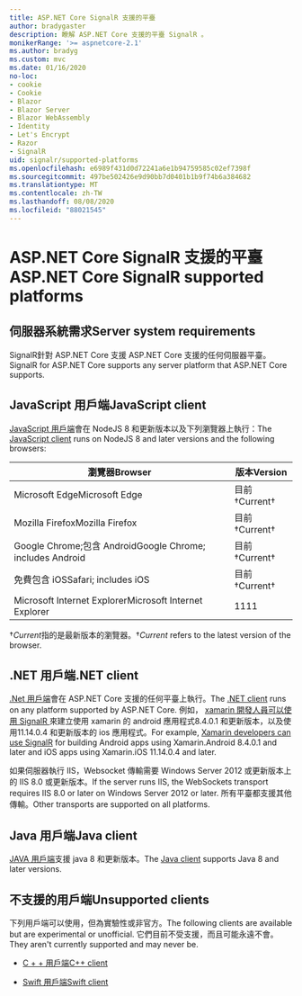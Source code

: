 ```yaml
---
title: ASP.NET Core SignalR 支援的平臺
author: bradygaster
description: 瞭解 ASP.NET Core 支援的平臺 SignalR 。
monikerRange: '>= aspnetcore-2.1'
ms.author: bradyg
ms.custom: mvc
ms.date: 01/16/2020
no-loc:
- cookie
- Cookie
- Blazor
- Blazor Server
- Blazor WebAssembly
- Identity
- Let's Encrypt
- Razor
- SignalR
uid: signalr/supported-platforms
ms.openlocfilehash: e6989f431d0d72241a6e1b94759585c02ef7398f
ms.sourcegitcommit: 497be502426e9d90bb7d0401b1b9f74b6a384682
ms.translationtype: MT
ms.contentlocale: zh-TW
ms.lasthandoff: 08/08/2020
ms.locfileid: "88021545"
---
```

# <a name="aspnet-core-no-locsignalr-supported-platforms"></a><span data-ttu-id="e5e20-103">ASP.NET Core SignalR 支援的平臺</span><span class="sxs-lookup"><span data-stu-id="e5e20-103">ASP.NET Core SignalR supported platforms</span></span>

## <a name="server-system-requirements"></a><span data-ttu-id="e5e20-104">伺服器系統需求</span><span class="sxs-lookup"><span data-stu-id="e5e20-104">Server system requirements</span></span>

<span data-ttu-id="e5e20-105">SignalR針對 ASP.NET Core 支援 ASP.NET Core 支援的任何伺服器平臺。</span><span class="sxs-lookup"><span data-stu-id="e5e20-105">SignalR for ASP.NET Core supports any server platform that ASP.NET Core supports.</span></span>

## <a name="javascript-client"></a><span data-ttu-id="e5e20-106">JavaScript 用戶端</span><span class="sxs-lookup"><span data-stu-id="e5e20-106">JavaScript client</span></span>

<span data-ttu-id="e5e20-107">[JavaScript 用戶端](xref:signalr/javascript-client)會在 NodeJS 8 和更新版本以及下列瀏覽器上執行：</span><span class="sxs-lookup"><span data-stu-id="e5e20-107">The [JavaScript client](xref:signalr/javascript-client) runs on NodeJS 8 and later versions and the following browsers:</span></span>

| <span data-ttu-id="e5e20-108">瀏覽器</span><span class="sxs-lookup"><span data-stu-id="e5e20-108">Browser</span></span>                         | <span data-ttu-id="e5e20-109">版本</span><span class="sxs-lookup"><span data-stu-id="e5e20-109">Version</span></span>         |
| ------------------------------- | --------------- |
| <span data-ttu-id="e5e20-110">Microsoft Edge</span><span class="sxs-lookup"><span data-stu-id="e5e20-110">Microsoft Edge</span></span>                  | <span data-ttu-id="e5e20-111">目前&dagger;</span><span class="sxs-lookup"><span data-stu-id="e5e20-111">Current&dagger;</span></span> |
| <span data-ttu-id="e5e20-112">Mozilla Firefox</span><span class="sxs-lookup"><span data-stu-id="e5e20-112">Mozilla Firefox</span></span>                 | <span data-ttu-id="e5e20-113">目前&dagger;</span><span class="sxs-lookup"><span data-stu-id="e5e20-113">Current&dagger;</span></span> |
| <span data-ttu-id="e5e20-114">Google Chrome;包含 Android</span><span class="sxs-lookup"><span data-stu-id="e5e20-114">Google Chrome; includes Android</span></span> | <span data-ttu-id="e5e20-115">目前&dagger;</span><span class="sxs-lookup"><span data-stu-id="e5e20-115">Current&dagger;</span></span> |
| <span data-ttu-id="e5e20-116">免費包含 iOS</span><span class="sxs-lookup"><span data-stu-id="e5e20-116">Safari; includes iOS</span></span>            | <span data-ttu-id="e5e20-117">目前&dagger;</span><span class="sxs-lookup"><span data-stu-id="e5e20-117">Current&dagger;</span></span> |
| <span data-ttu-id="e5e20-118">Microsoft Internet Explorer</span><span class="sxs-lookup"><span data-stu-id="e5e20-118">Microsoft Internet Explorer</span></span>     | <span data-ttu-id="e5e20-119">11</span><span class="sxs-lookup"><span data-stu-id="e5e20-119">11</span></span>              |

<span data-ttu-id="e5e20-120">&dagger;*Current*指的是最新版本的瀏覽器。</span><span class="sxs-lookup"><span data-stu-id="e5e20-120">&dagger;*Current* refers to the latest version of the browser.</span></span>

## <a name="net-client"></a><span data-ttu-id="e5e20-121">.NET 用戶端</span><span class="sxs-lookup"><span data-stu-id="e5e20-121">.NET client</span></span>

<span data-ttu-id="e5e20-122">[.Net 用戶端](xref:signalr/dotnet-client)會在 ASP.NET Core 支援的任何平臺上執行。</span><span class="sxs-lookup"><span data-stu-id="e5e20-122">The [.NET client](xref:signalr/dotnet-client) runs on any platform supported by ASP.NET Core.</span></span> <span data-ttu-id="e5e20-123">例如， [xamarin 開發人員可以使用 SignalR ](https://github.com/aspnet/Announcements/issues/305)來建立使用 xamarin 的 android 應用程式8.4.0.1 和更新版本，以及使用11.14.0.4 和更新版本的 ios 應用程式。</span><span class="sxs-lookup"><span data-stu-id="e5e20-123">For example, [Xamarin developers can use SignalR](https://github.com/aspnet/Announcements/issues/305) for building Android apps using Xamarin.Android 8.4.0.1 and later and iOS apps using Xamarin.iOS 11.14.0.4 and later.</span></span>

<span data-ttu-id="e5e20-124">如果伺服器執行 IIS，Websocket 傳輸需要 Windows Server 2012 或更新版本上的 IIS 8.0 或更新版本。</span><span class="sxs-lookup"><span data-stu-id="e5e20-124">If the server runs IIS, the WebSockets transport requires IIS 8.0 or later on Windows Server 2012 or later.</span></span> <span data-ttu-id="e5e20-125">所有平臺都支援其他傳輸。</span><span class="sxs-lookup"><span data-stu-id="e5e20-125">Other transports are supported on all platforms.</span></span>

## <a name="java-client"></a><span data-ttu-id="e5e20-126">Java 用戶端</span><span class="sxs-lookup"><span data-stu-id="e5e20-126">Java client</span></span>

<span data-ttu-id="e5e20-127">[JAVA 用戶端](xref:signalr/java-client)支援 java 8 和更新版本。</span><span class="sxs-lookup"><span data-stu-id="e5e20-127">The [Java client](xref:signalr/java-client) supports Java 8 and later versions.</span></span>

## <a name="unsupported-clients"></a><span data-ttu-id="e5e20-128">不支援的用戶端</span><span class="sxs-lookup"><span data-stu-id="e5e20-128">Unsupported clients</span></span>

<span data-ttu-id="e5e20-129">下列用戶端可以使用，但為實驗性或非官方。</span><span class="sxs-lookup"><span data-stu-id="e5e20-129">The following clients are available but are experimental or unofficial.</span></span> <span data-ttu-id="e5e20-130">它們目前不受支援，而且可能永遠不會。</span><span class="sxs-lookup"><span data-stu-id="e5e20-130">They aren't currently supported and may never be.</span></span>

* <span data-ttu-id="e5e20-131">[C + + 用戶端](https://github.com/aspnet/SignalR-Client-Cpp)</span><span class="sxs-lookup"><span data-stu-id="e5e20-131">[C++ client](https://github.com/aspnet/SignalR-Client-Cpp)</span></span>

* <span data-ttu-id="e5e20-132">[Swift 用戶端](https://github.com/moozzyk/SignalR-Client-Swift)</span><span class="sxs-lookup"><span data-stu-id="e5e20-132">[Swift client](https://github.com/moozzyk/SignalR-Client-Swift)</span></span>

